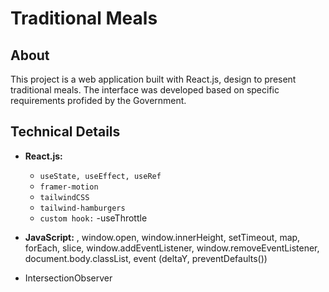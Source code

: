 # Traditional Meals

## About
This project is a web application built with React.js, design to present traditional meals. The interface was developed based on specific requirements profided by the Government.

## Technical Details
- **React.js:**
  - `useState, useEffect, useRef`
  - `framer-motion`
  - `tailwindCSS`
  - `tailwind-hamburgers`
  - `custom hook:` -useThrottle
 
- **JavaScript:** , window.open, window.innerHeight, setTimeout, map, forEach, slice, window.addEventListener, window.removeEventListener, document.body.classList, event (deltaY, preventDefaults())
- IntersectionObserver
